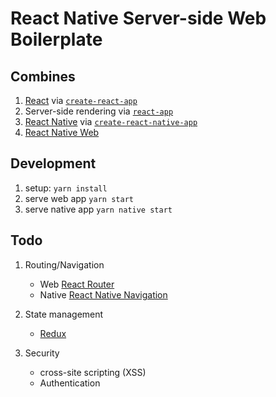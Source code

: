 # React Native Server-side Web Boilerplate

## Combines
1. [React](https://reactjs.org/) via [`create-react-app`](https://github.com/facebook/create-react-app)
1. Server-side rendering via [`react-app`](https://github.com/kriasoft/react-app)
1. [React Native](https://facebook.github.io/react-native/) via [`create-react-native-app`](https://github.com/react-community/create-react-native-app)
1. [React Native Web](https://github.com/necolas/react-native-web)

## Development
1. setup: `yarn install`
1. serve web app `yarn start`
1. serve native app `yarn native start`

## Todo
1. Routing/Navigation
    * Web [React Router](https://github.com/ReactTraining/react-router/blob/master/packages/react-router-dom/docs/guides/server-rendering.md)
    * Native [React Native Navigation](https://github.com/wix/react-native-navigation)

1. State management
    * [Redux](https://github.com/reactjs/redux/blob/master/docs/recipes/ServerRendering.md)

1. Security
    * cross-site scripting (XSS)
    * Authentication
